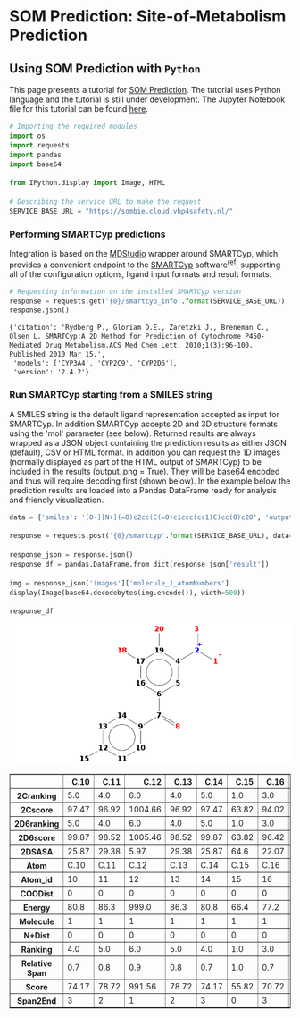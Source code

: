 # SOM Prediction: Site-of-Metabolism Prediction

## Using SOM Prediction with `Python`

This page presents a tutorial for [SOM Prediction](https://cloud.vhp4safety.nl/service/sombie.html). The tutorial uses Python language and the tutorial is still under development. The Jupyter Notebook file for this tutorial can be found [here](https://github.com/VHP4Safety/vhp4safety-docs/blob/main/tutorials/sombie/site_of_metabolism_prediction.ipynb).


```python
# Importing the required modules
import os 
import requests
import pandas
import base64

from IPython.display import Image, HTML

# Describing the service URL to make the request
SERVICE_BASE_URL = "https://sombie.cloud.vhp4safety.nl/"
```

### Performing SMARTCyp predictions

Integration is based on the [MDStudio](https://github.com/MD-Studio/MDStudio) wrapper around SMARTCyp, which provides a convenient endpoint to the [SMARTCyp](https://smartcyp.sund.ku.dk/about) software<sup>[ref](https://pubs.acs.org/doi/abs/10.1021/ml100016x)</sup>, supporting all of the configuration options, ligand input formats and result formats. 


```python
# Requesting information on the installed SMARTCyp version
response = requests.get('{0}/smartcyp_info'.format(SERVICE_BASE_URL))
response.json()
```




    {'citation': 'Rydberg P., Gloriam D.E., Zaretzki J., Breneman C., Olsen L. SMARTCyp:A 2D Method for Prediction of Cytochrome P450-Mediated Drug Metabolism.ACS Med Chem Lett. 2010;1(3):96-100. Published 2010 Mar 15.',
     'models': ['CYP3A4', 'CYP2C9', 'CYP2D6'],
     'version': '2.4.2'}



### Run SMARTCyp starting from a SMILES string

A SMILES string is the default ligand representation accepted as input for SMARTCyp. In addition SMARTCyp accepts 2D and 3D structure formats using the 'mol' parameter (see below). Returned results are always wrapped as a JSON object containing the prediction results as either JSON (default), CSV or HTML format. In addition you can request the 1D images (normally displayed as part of the HTML output of SMARTCyp) to be included in the results (output_png = True). They will be base64 encoded and thus will require decoding first (shown below). In the example below the prediction results are loaded into a Pandas DataFrame ready for analysis and friendly visualization.


```python
data = {'smiles': '[O-][N+](=O)c2cc(C(=O)c1ccc(cc1)C)cc(O)c2O', 'output_png': True}

response = requests.post('{0}/smartcyp'.format(SERVICE_BASE_URL), data=data)

response_json = response.json()
response_df = pandas.DataFrame.from_dict(response_json['result'])

img = response_json['images']['molecule_1_atomNumbers']
display(Image(base64.decodebytes(img.encode()), width=500))

response_df
```


    
![png](output_5_0.png)
    





<div>
<style scoped>
    .dataframe tbody tr th:only-of-type {
        vertical-align: middle;
    }

    .dataframe tbody tr th {
        vertical-align: top;
    }

    .dataframe thead th {
        text-align: right;
    }
</style>
<table border="1" class="dataframe">
  <thead>
    <tr style="text-align: right;">
      <th></th>
      <th>C.10</th>
      <th>C.11</th>
      <th>C.12</th>
      <th>C.13</th>
      <th>C.14</th>
      <th>C.15</th>
      <th>C.16</th>
      <th>C.17</th>
      <th>C.19</th>
      <th>C.4</th>
      <th>C.5</th>
      <th>C.6</th>
      <th>C.7</th>
      <th>C.9</th>
      <th>N.2</th>
      <th>O.1</th>
      <th>O.18</th>
      <th>O.20</th>
      <th>O.3</th>
      <th>O.8</th>
    </tr>
  </thead>
  <tbody>
    <tr>
      <th>2Cranking</th>
      <td>5.0</td>
      <td>4.0</td>
      <td>6.0</td>
      <td>4.0</td>
      <td>5.0</td>
      <td>1.0</td>
      <td>3.0</td>
      <td>9.0</td>
      <td>7.0</td>
      <td>10.0</td>
      <td>2.0</td>
      <td>13.0</td>
      <td>12.0</td>
      <td>11.0</td>
      <td>8.0</td>
      <td>None</td>
      <td>None</td>
      <td>None</td>
      <td>None</td>
      <td>None</td>
    </tr>
    <tr>
      <th>2Cscore</th>
      <td>97.47</td>
      <td>96.92</td>
      <td>1004.66</td>
      <td>96.92</td>
      <td>97.47</td>
      <td>63.82</td>
      <td>94.02</td>
      <td>1010.6</td>
      <td>1004.69</td>
      <td>1010.64</td>
      <td>91.07</td>
      <td>1022.52</td>
      <td>1022.52</td>
      <td>1022.47</td>
      <td>1004.8</td>
      <td>997.28</td>
      <td>1003.15</td>
      <td>997.35</td>
      <td>997.31</td>
      <td>1021.37</td>
    </tr>
    <tr>
      <th>2D6ranking</th>
      <td>5.0</td>
      <td>4.0</td>
      <td>6.0</td>
      <td>4.0</td>
      <td>5.0</td>
      <td>1.0</td>
      <td>3.0</td>
      <td>9.0</td>
      <td>7.0</td>
      <td>10.0</td>
      <td>2.0</td>
      <td>13.0</td>
      <td>12.0</td>
      <td>11.0</td>
      <td>8.0</td>
      <td>None</td>
      <td>None</td>
      <td>None</td>
      <td>None</td>
      <td>None</td>
    </tr>
    <tr>
      <th>2D6score</th>
      <td>99.87</td>
      <td>98.52</td>
      <td>1005.46</td>
      <td>98.52</td>
      <td>99.87</td>
      <td>63.82</td>
      <td>96.42</td>
      <td>1012.2</td>
      <td>1005.49</td>
      <td>1012.24</td>
      <td>93.47</td>
      <td>1025.72</td>
      <td>1025.72</td>
      <td>1025.67</td>
      <td>1005.6</td>
      <td>997.28</td>
      <td>1003.95</td>
      <td>997.35</td>
      <td>997.31</td>
      <td>1024.57</td>
    </tr>
    <tr>
      <th>2DSASA</th>
      <td>25.87</td>
      <td>29.38</td>
      <td>5.97</td>
      <td>29.38</td>
      <td>25.87</td>
      <td>64.6</td>
      <td>22.07</td>
      <td>4.98</td>
      <td>5.22</td>
      <td>4.05</td>
      <td>18.21</td>
      <td>3.11</td>
      <td>3.37</td>
      <td>4.36</td>
      <td>2.55</td>
      <td>43.01</td>
      <td>43.66</td>
      <td>41.14</td>
      <td>42.17</td>
      <td>31.8</td>
    </tr>
    <tr>
      <th>Atom</th>
      <td>C.10</td>
      <td>C.11</td>
      <td>C.12</td>
      <td>C.13</td>
      <td>C.14</td>
      <td>C.15</td>
      <td>C.16</td>
      <td>C.17</td>
      <td>C.19</td>
      <td>C.4</td>
      <td>C.5</td>
      <td>C.6</td>
      <td>C.7</td>
      <td>C.9</td>
      <td>N.2</td>
      <td>O.1</td>
      <td>O.18</td>
      <td>O.20</td>
      <td>O.3</td>
      <td>O.8</td>
    </tr>
    <tr>
      <th>Atom_id</th>
      <td>10</td>
      <td>11</td>
      <td>12</td>
      <td>13</td>
      <td>14</td>
      <td>15</td>
      <td>16</td>
      <td>17</td>
      <td>19</td>
      <td>4</td>
      <td>5</td>
      <td>6</td>
      <td>7</td>
      <td>9</td>
      <td>2</td>
      <td>1</td>
      <td>18</td>
      <td>20</td>
      <td>3</td>
      <td>8</td>
    </tr>
    <tr>
      <th>COODist</th>
      <td>0</td>
      <td>0</td>
      <td>0</td>
      <td>0</td>
      <td>0</td>
      <td>0</td>
      <td>0</td>
      <td>0</td>
      <td>0</td>
      <td>0</td>
      <td>0</td>
      <td>0</td>
      <td>0</td>
      <td>0</td>
      <td>0</td>
      <td>0</td>
      <td>0</td>
      <td>0</td>
      <td>0</td>
      <td>0</td>
    </tr>
    <tr>
      <th>Energy</th>
      <td>80.8</td>
      <td>86.3</td>
      <td>999.0</td>
      <td>86.3</td>
      <td>80.8</td>
      <td>66.4</td>
      <td>77.2</td>
      <td>999.0</td>
      <td>999.0</td>
      <td>999.0</td>
      <td>74.1</td>
      <td>999.0</td>
      <td>999.0</td>
      <td>999.0</td>
      <td>999.0</td>
      <td>999.0</td>
      <td>999.0</td>
      <td>999.0</td>
      <td>999.0</td>
      <td>999.0</td>
    </tr>
    <tr>
      <th>Molecule</th>
      <td>1</td>
      <td>1</td>
      <td>1</td>
      <td>1</td>
      <td>1</td>
      <td>1</td>
      <td>1</td>
      <td>1</td>
      <td>1</td>
      <td>1</td>
      <td>1</td>
      <td>1</td>
      <td>1</td>
      <td>1</td>
      <td>1</td>
      <td>1</td>
      <td>1</td>
      <td>1</td>
      <td>1</td>
      <td>1</td>
    </tr>
    <tr>
      <th>N+Dist</th>
      <td>0</td>
      <td>0</td>
      <td>0</td>
      <td>0</td>
      <td>0</td>
      <td>0</td>
      <td>0</td>
      <td>0</td>
      <td>0</td>
      <td>0</td>
      <td>0</td>
      <td>0</td>
      <td>0</td>
      <td>0</td>
      <td>0</td>
      <td>0</td>
      <td>0</td>
      <td>0</td>
      <td>0</td>
      <td>0</td>
    </tr>
    <tr>
      <th>Ranking</th>
      <td>4.0</td>
      <td>5.0</td>
      <td>6.0</td>
      <td>5.0</td>
      <td>4.0</td>
      <td>1.0</td>
      <td>3.0</td>
      <td>9.0</td>
      <td>7.0</td>
      <td>10.0</td>
      <td>2.0</td>
      <td>12.0</td>
      <td>13.0</td>
      <td>11.0</td>
      <td>8.0</td>
      <td>None</td>
      <td>None</td>
      <td>None</td>
      <td>None</td>
      <td>None</td>
    </tr>
    <tr>
      <th>Relative Span</th>
      <td>0.7</td>
      <td>0.8</td>
      <td>0.9</td>
      <td>0.8</td>
      <td>0.7</td>
      <td>1.0</td>
      <td>0.7</td>
      <td>0.8</td>
      <td>0.9</td>
      <td>0.8</td>
      <td>0.7</td>
      <td>0.6</td>
      <td>0.5</td>
      <td>0.6</td>
      <td>0.9</td>
      <td>1.0</td>
      <td>0.9</td>
      <td>1.0</td>
      <td>1.0</td>
      <td>0.6</td>
    </tr>
    <tr>
      <th>Score</th>
      <td>74.17</td>
      <td>78.72</td>
      <td>991.56</td>
      <td>78.72</td>
      <td>74.17</td>
      <td>55.82</td>
      <td>70.72</td>
      <td>992.4</td>
      <td>991.59</td>
      <td>992.44</td>
      <td>67.77</td>
      <td>994.08</td>
      <td>994.87</td>
      <td>994.03</td>
      <td>991.7</td>
      <td>989.28</td>
      <td>990.05</td>
      <td>989.35</td>
      <td>989.31</td>
      <td>992.93</td>
    </tr>
    <tr>
      <th>Span2End</th>
      <td>3</td>
      <td>2</td>
      <td>1</td>
      <td>2</td>
      <td>3</td>
      <td>0</td>
      <td>3</td>
      <td>2</td>
      <td>1</td>
      <td>2</td>
      <td>3</td>
      <td>4</td>
      <td>5</td>
      <td>4</td>
      <td>1</td>
      <td>0</td>
      <td>1</td>
      <td>0</td>
      <td>0</td>
      <td>4</td>
    </tr>
  </tbody>
</table>
</div>




```python

```
